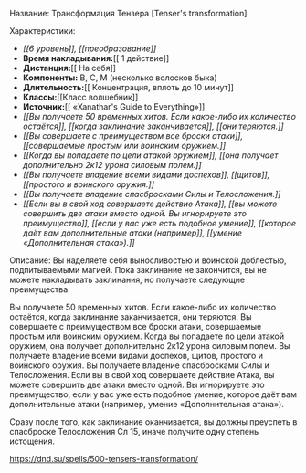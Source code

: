 Название: Трансформация Тензера \[Tenser's transformation] 

Характеристики:
- *[[6 уровень]], [[преобразование]]*
- **Время накладывания:**[[ 1 действие]]
- **Дистанция:**[[ На себя]]
- **Компоненты:** В, С, М (несколько волосков быка)
- **Длительность:**[[ Концентрация, вплоть до 10 минут]]
- **Классы:**[[Класс  волшебник]]
- **Источник:**[[ «Xanathar's Guide to Everything»]]
- *[[Вы получаете 50 временных хитов. Если какое-либо их количество остаётся]], [[когда заклинание заканчивается]], [[они теряются.]]*
- *[[Вы совершаете с преимуществом все броски атаки]], [[совершаемые простым или воинским оружием.]]*
- *[[Когда вы попадаете по цели атакой оружием]], [[она получает дополнительно 2к12 урона силовым полем.]]*
- *[[Вы получаете владение всеми видами доспехов]], [[щитов]], [[простого и воинского оружия.]]*
- *[[Вы получаете владение спасбросками Силы и Телосложения.]]*
- *[[Если вы в свой ход совершаете действие Атака]], [[вы можете совершить две атаки вместо одной. Вы игнорируете это преимущество]], [[если у вас уже есть подобное умение]], [[которое даёт вам дополнительные атаки (например]], [[умение «Дополнительная атака»).]]*

Описание:
Вы наделяете себя выносливостью и воинской доблестью, подпитываемыми магией. Пока заклинание не закончится, вы не можете накладывать заклинания, но получаете следующие преимущества:

Вы получаете 50 временных хитов. Если какое-либо их количество остаётся, когда заклинание заканчивается, они теряются.
Вы совершаете с преимуществом все броски атаки, совершаемые простым или воинским оружием.
Когда вы попадаете по цели атакой оружием, она получает дополнительно 2к12 урона силовым полем.
Вы получаете владение всеми видами доспехов, щитов, простого и воинского оружия.
Вы получаете владение спасбросками Силы и Телосложения.
Если вы в свой ход совершаете действие Атака, вы можете совершить две атаки вместо одной. Вы игнорируете это преимущество, если у вас уже есть подобное умение, которое даёт вам дополнительные атаки (например, умение «Дополнительная атака»).

Сразу после того, как заклинание оканчивается, вы должны преуспеть в спасброске Телосложения Сл 15, иначе получите одну степень истощения.

https://dnd.su/spells/500-tensers-transformation/